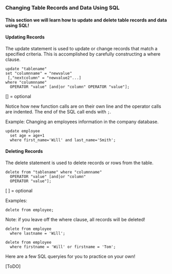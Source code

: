 ### Changing Table Records and Data Using SQL
#### This section we will learn how to update and delete table records and data using SQL!


#### Updating Records
The update statement is used to update or change records that match a specified criteria. This is accomplished by carefully constructing a where clause.
```
update "tablename"
set "columnname" = "newvalue"
 [,"nextcolumn" = "newvalue2"...]
where "columnname"
  OPERATOR "value" [and|or "column" OPERATOR "value"];
```
 [] = optional

Notice how new function calls are on their own line and the operator calls are indented. The end of the SQL call ends with `;`.

Example: Changing an employees information in the company database.
```
update employee
  set age = age+1
  where first_name='Will' and last_name='Smith';
  ```

#### Deleting Records

The delete statement is used to delete records or rows from the table.

```
delete from "tablename" where "columnname"
  OPERATOR "value" [and|or "column"
  OPERATOR "value"];
```
[ ] = optional


Examples:
```
delete from employee;
```
Note: if you leave off the where clause, all records will be deleted!
```
delete from employee
  where lastname = 'Will';
```  
```
delete from employee
  where firstname = 'Will' or firstname = 'Tom';
```

Here are a few SQL queryies for you to practice on your own!

[ToDO]
